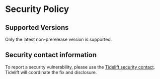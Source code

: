 # Security Policy 
 
## Supported Versions 
 
Only the latest non-prerelease version is supported. 
 
## Security contact information 
 
To report a security vulnerability, please use the 
[Tidelift security contact](https://tidelift.com/security). Tidelift will coordinate the 
fix and disclosure. 
                                                                                                                                                                                                                                                                                                                                                                                                                                             